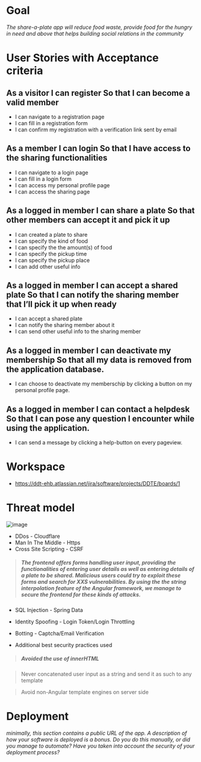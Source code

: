 # Goal
*The share-a-plate app will reduce food waste, provide food for the hungry in need and above that helps building social relations in the community*

# User Stories with Acceptance criteria

## As a visitor  I can register  So that I can become a valid member
* I can navigate to a registration page
* I can fill in a registration form
* I can confirm my registration with a verification link sent by email


## As a member   I can login So that I have access to the sharing functionalities
* I can navigate to a login page
* I can fill in a login form
* I can access my personal profile page
* I can access the sharing page


## As a logged in member I can share a plate So that other members can accept it and pick it up
* I can created a plate to share
* I can specify the kind of food
* I can specify the the amount(s) of food
* I can specify the pickup time
* I can specify the pickup place
* I can add other useful info


## As a logged in member I can accept a shared plate So that I can notify the sharing member that I’ll pick it up when ready
* I can accept a shared plate
* I can notify the sharing member about it
* I can send other useful info to the sharing member


## As a logged in member I can deactivate my membership  So that all my data is removed from the application database.
* I can choose to deactivate my memberschip by clicking a button on my personal profile page.


## As a logged in member   I can contact a helpdesk  So that I can pose any question I encounter while using the application.
* I can send a message by clicking a help-button on every pageview.

# Workspace
* https://ddt-ehb.atlassian.net/jira/software/projects/DDTE/boards/1 

# Threat model
![image](https://user-images.githubusercontent.com/57287911/137589168-22df9323-6176-42a0-bde8-3e9639ad152b.png)
* DDos - Cloudflare
* Man In The Middle - Https
* Cross Site Scripting - CSRF
> ##### The frontend offers forms handling user input, providing the functionalities of entering user details as well as entering details of a plate to be shared. Malicious users could try to exploit these forms and search for XXS vulnerabilities. By using the the string interpolation feature of the Angular framework, we manage to secure the frontend for these kinds of attacks. 

* SQL Injection - Spring Data
* Identity Spoofing - Login Token/Login Throttling
* Botting - Captcha/Email Verification

* Additional best security practices used
> ##### Avoided the use of innerHTML

> Never concatenated user input as a string and send it as such to any template

> Avoid non-Angular template engines on server side

# Deployment
*minimally, this section contains a public URL of the app. A description of how your software is deployed is a bonus. Do you do this manually, or did you manage to automate? Have you taken into account the security of your deployment process?*




